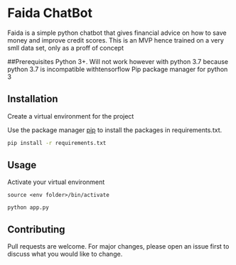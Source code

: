 # Faida ChatBot

Faida is a simple python chatbot that gives financial advice on how to save money and improve credit scores. This is an MVP hence trained on a very smll data set, only as a proff of concept

##Prerequisites
Python 3+. Will not work however with python 3.7 because python 3.7 is incompatible withtensorflow
Pip package manager for python 3

## Installation
Create a virtual environment for the project

Use the package manager [pip](https://pip.pypa.io/en/stable/) to install the packages in requirements.txt.

```bash
pip install -r requirements.txt
```

## Usage
Activate your virtual environment
```
source <env folder>/bin/activate
```

```
python app.py
```

## Contributing
Pull requests are welcome. For major changes, please open an issue first to discuss what you would like to change.